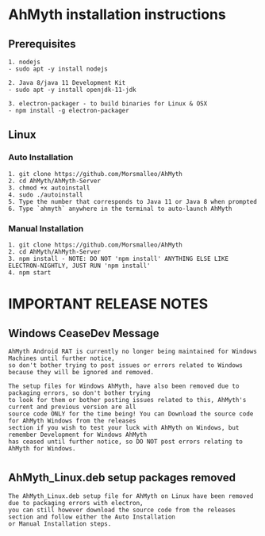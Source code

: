 # AhMyth installation instructions
## Prerequisites
    1. nodejs
    - sudo apt -y install nodejs
    
    2. Java 8/java 11 Development Kit
    - sudo apt -y install openjdk-11-jdk
    
    3. electron-packager - to build binaries for Linux & OSX
    - npm install -g electron-packager
## Linux
### Auto Installation
    1. git clone https://github.com/Morsmalleo/AhMyth
    2. cd AhMyth/AhMyth-Server
    3. chmod +x autoinstall
    4. sudo ./autoinstall
    5. Type the number that corresponds to Java 11 or Java 8 when prompted
    6. Type `ahmyth` anywhere in the terminal to auto-launch AhMyth
### Manual Installation
    1. git clone https://github.com/Morsmalleo/AhMyth
    2. cd AhMyth/AhMyth-Server
    3. npm install - NOTE: DO NOT 'npm install' ANYTHING ELSE LIKE ELECTRON-NIGHTLY, JUST RUN 'npm install'
    4. npm start
#
# IMPORTANT RELEASE NOTES
## Windows CeaseDev Message
    AhMyth Android RAT is currently no longer being maintained for Windows Machines until further notice,
    so don't bother trying to post issues or errors related to Windows because they will be ignored and removed.
    
    The setup files for Windows AhMyth, have also been removed due to packaging errors, so don't bother trying 
    to look for them or bother posting issues related to this, AhMyth's current and previous version are all
    source code ONLY for the time being! You can Download the source code for AhMyth Windows from the releases
    section if you wish to test your luck with AhMyth on Windows, but remember Development for Windows AhMyth 
    has ceased until further notice, so DO NOT post errors relating to AhMyth for Windows.
#
## AhMyth_Linux.deb setup packages removed
    The AhMyth_Linux.deb setup file for AhMyth on Linux have been removed due to packaging errors with electron,
    you can still however download the source code from the releases section and follow either the Auto Installation
    or Manual Installation steps.
